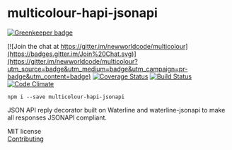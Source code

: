 # multicolour-hapi-jsonapi

[![Greenkeeper badge](https://badges.greenkeeper.io/Multicolour/multicolour-hapi-jsonapi.svg)](https://greenkeeper.io/)

[![Join the chat at https://gitter.im/newworldcode/multicolour](https://badges.gitter.im/Join%20Chat.svg)](https://gitter.im/newworldcode/multicolour?utm_source=badge&utm_medium=badge&utm_campaign=pr-badge&utm_content=badge)
[![Coverage Status](https://coveralls.io/repos/github/Multicolour/multicolour-hapi-jsonapi/badge.svg?branch=master)](https://coveralls.io/github/Multicolour/multicolour-hapi-jsonapi?branch=master)
[![Build Status](https://travis-ci.org/Multicolour/multicolour-hapi-jsonapi.svg?branch=master)](https://travis-ci.org/Multicolour/multicolour-hapi-jsonapi)
[![Code Climate](https://codeclimate.com/github/Multicolour/multicolour-hapi-jsonapi/badges/gpa.svg)](https://codeclimate.com/github/Multicolour/multicolour-hapi-jsonapi)

`npm i --save multicolour-hapi-jsonapi`

JSON API reply decorator built on Waterline and waterline-jsonapi to make all responses JSONAPI compliant.

MIT license  
[Contributing](./CONTRIBUTING.md)
